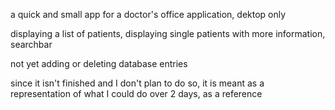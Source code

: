 

a quick and small app for a doctor's office application, dektop only

displaying a list of patients, displaying single patients with more information, searchbar

not yet adding or deleting database entries

since it isn't finished and I don't plan to do so, it is meant as a representation of what I could do over 2 days, as a reference
